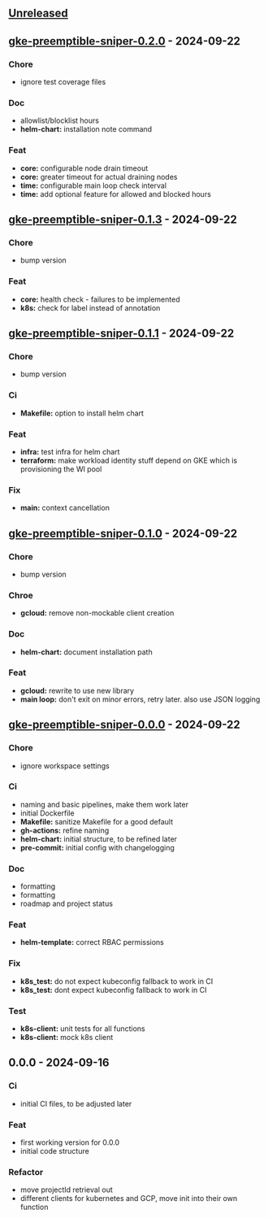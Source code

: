 <a name="unreleased"></a>
## [Unreleased]


<a name="gke-preemptible-sniper-0.2.0"></a>
## [gke-preemptible-sniper-0.2.0] - 2024-09-22
### Chore
- ignore test coverage files

### Doc
- allowlist/blocklist hours
- **helm-chart:** installation note command

### Feat
- **core:** configurable node drain timeout
- **core:** greater timeout for actual draining nodes
- **time:** configurable main loop check interval
- **time:** add optional feature for allowed and blocked hours


<a name="gke-preemptible-sniper-0.1.3"></a>
## [gke-preemptible-sniper-0.1.3] - 2024-09-22
### Chore
- bump version

### Feat
- **core:** health check - failures to be implemented
- **k8s:** check for label instead of annotation


<a name="gke-preemptible-sniper-0.1.1"></a>
## [gke-preemptible-sniper-0.1.1] - 2024-09-22
### Chore
- bump version

### Ci
- **Makefile:** option to install helm chart

### Feat
- **infra:** test infra for helm chart
- **terraform:** make workload identity stuff depend on GKE which is provisioning the WI pool

### Fix
- **main:** context cancellation


<a name="gke-preemptible-sniper-0.1.0"></a>
## [gke-preemptible-sniper-0.1.0] - 2024-09-22
### Chore
- bump version

### Chroe
- **gcloud:** remove non-mockable client creation

### Doc
- **helm-chart:** document installation path

### Feat
- **gcloud:** rewrite to use new library
- **main loop:** don't exit on minor errors, retry later. also use JSON logging


<a name="gke-preemptible-sniper-0.0.0"></a>
## [gke-preemptible-sniper-0.0.0] - 2024-09-22
### Chore
- ignore workspace settings

### Ci
- naming and basic pipelines, make them work later
- initial Dockerfile
- **Makefile:** sanitize Makefile for a good default
- **gh-actions:** refine naming
- **helm-chart:** initial structure, to be refined later
- **pre-commit:** initial config with changelogging

### Doc
- formatting
- formatting
- roadmap and project status

### Feat
- **helm-template:** correct RBAC permissions

### Fix
- **k8s_test:** do not expect kubeconfig fallback to work in CI
- **k8s_test:** dont expect kubeconfig fallback to work in CI

### Test
- **k8s-client:** unit tests for all functions
- **k8s-client:** mock k8s client


<a name="0.0.0"></a>
## 0.0.0 - 2024-09-16
### Ci
- initial CI files, to be adjusted later

### Feat
- first working version for 0.0.0
- initial code structure

### Refactor
- move projectId retrieval out
- different clients for kubernetes and GCP, move init into their own function


[Unreleased]: https://github.com/torbendury/kube-networkpolicy-denier/compare/gke-preemptible-sniper-0.2.0...HEAD
[gke-preemptible-sniper-0.2.0]: https://github.com/torbendury/kube-networkpolicy-denier/compare/gke-preemptible-sniper-0.1.3...gke-preemptible-sniper-0.2.0
[gke-preemptible-sniper-0.1.3]: https://github.com/torbendury/kube-networkpolicy-denier/compare/gke-preemptible-sniper-0.1.1...gke-preemptible-sniper-0.1.3
[gke-preemptible-sniper-0.1.1]: https://github.com/torbendury/kube-networkpolicy-denier/compare/gke-preemptible-sniper-0.1.0...gke-preemptible-sniper-0.1.1
[gke-preemptible-sniper-0.1.0]: https://github.com/torbendury/kube-networkpolicy-denier/compare/gke-preemptible-sniper-0.0.0...gke-preemptible-sniper-0.1.0
[gke-preemptible-sniper-0.0.0]: https://github.com/torbendury/kube-networkpolicy-denier/compare/0.0.0...gke-preemptible-sniper-0.0.0
